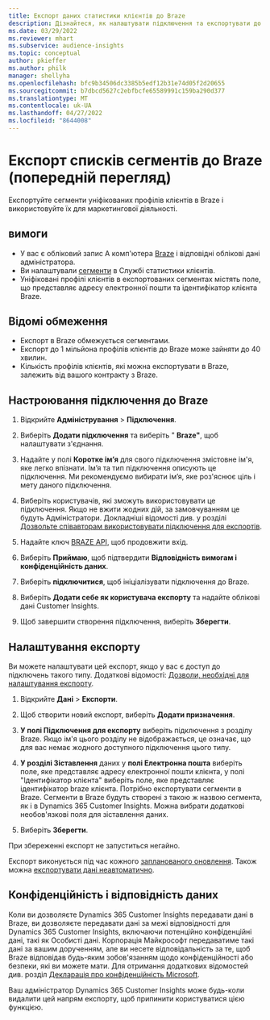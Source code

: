 ```yaml
---
title: Експорт даних статистики клієнтів до Braze
description: Дізнайтеся, як налаштувати підключення та експортувати до Braze.
ms.date: 03/29/2022
ms.reviewer: mhart
ms.subservice: audience-insights
ms.topic: conceptual
author: pkieffer
ms.author: philk
manager: shellyha
ms.openlocfilehash: bfc9b34506dc3385b5edf12b31e74d05f2d20655
ms.sourcegitcommit: b7dbcd5627c2ebfbcfe65589991c159ba290d377
ms.translationtype: MT
ms.contentlocale: uk-UA
ms.lasthandoff: 04/27/2022
ms.locfileid: "8644008"
---
```

# <a name="export-segment-lists-to-braze-preview"></a>Експорт списків сегментів до Braze (попередній перегляд)

Експортуйте сегменти уніфікованих профілів клієнтів в Braze і використовуйте їх для маркетингової діяльності.

## <a name="prerequisites"></a>вимоги

-   У вас є обліковий запис А комп'ютера [Braze](https://www.braze.com/) і відповідні облікові дані адміністратора.
-   Ви налаштували [сегменти](segments.md) в Службі статистики клієнтів.
-   Уніфіковані профілі клієнтів в експортованих сегментах містять поле, що представляє адресу електронної пошти та ідентифікатор клієнта Braze. 

## <a name="known-limitations"></a>Відомі обмеження

- Експорт в Braze обмежується сегментами.
- Експорт до 1 мільйона профілів клієнтів до Braze може зайняти до 40 хвилин. 
- Кількість профілів клієнтів, які можна експортувати в Braze, залежить від вашого контракту з Braze.

## <a name="set-up-connection-to-braze"></a>Настроювання підключення до Braze

1. Відкрийте **Адміністрування** > **Підключення**.

1. Виберіть **Додати підключення** та виберіть " **Braze"**, щоб налаштувати з'єднання.

1. Надайте у полі **Коротке ім’я** для свого підключення змістовне ім'я, яке легко впізнати. Ім’я та тип підключення описують це підключення. Ми рекомендуємо вибирати ім’я, яке роз'яснює ціль і мету даного підключення.

1. Виберіть користувачів, які зможуть використовувати це підключення. Якщо не вжити жодних дій, за замовчуванням це будуть Адміністратори. Докладніші відомості див. у розділі [Дозвольте співавторам використовувати підключення для експортів](connections.md#allow-contributors-to-use-a-connection-for-exports).

1. Надайте ключ [BRAZE API](https://www.braze.com/docs/api/basics/), щоб продовжити вхід. 

1. Виберіть **Приймаю**, щоб підтвердити **Відповідність вимогам і конфіденційність даних**.

1. Виберіть **підключитися**, щоб ініціалізувати підключення до Braze.

1. Виберіть **Додати себе як користувача експорту** та надайте облікові дані Customer Insights.

1. Щоб завершити створення підключення, виберіть **Зберегти**.

## <a name="configure-an-export"></a>Налаштування експорту

Ви можете налаштувати цей експорт, якщо у вас є доступ до підключень такого типу. Додаткові відомості: [Дозволи, необхідні для налаштування експорту](export-destinations.md#set-up-a-new-export).

1. Відкрийте **Дані** > **Експорти**.

1. Щоб створити новий експорт, виберіть **Додати призначення**.

1. **У полі Підключення для експорту** виберіть підключення з розділу Braze. Якщо ім'я цього розділу не відображається, це означає, що для вас немає жодного доступного підключення цього типу.  

3. **У розділі Зіставлення** даних у **полі Електронна пошта** виберіть поле, яке представляє адресу електронної пошти клієнта, у полі "Ідентифікатор клієнта" виберіть поле, яке представляє ідентифікатор braze клієнта. Потрібно експортувати сегменти в Braze. Сегменти в Braze будуть створені з такою ж назвою сегмента, як і в Dynamics 365 Customer Insights. Можна вибрати додаткові необов'язкові поля для зіставлення даних. 

1. Виберіть **Зберегти**.

При збереженні експорт не запуститься негайно.

Експорт виконується під час кожного [запланованого оновлення](system.md#schedule-tab). Також можна [експортувати дані неавтоматично](export-destinations.md#run-exports-on-demand). 


## <a name="data-privacy-and-compliance"></a>Конфіденційність і відповідність даних

Коли ви дозволяєте Dynamics 365 Customer Insights передавати дані в Braze, ви дозволяєте передавати дані за межі відповідності для Dynamics 365 Customer Insights, включаючи потенційно конфіденційні дані, такі як Особисті дані. Корпорація Майкрософт передаватиме такі дані за вашим дорученням, але ви несете відповідальність за те, щоб Braze відповідав будь-яким зобов'язанням щодо конфіденційності або безпеки, які ви можете мати. Для отримання додаткових відомостей див. розділ [Декларація про конфіденційність Microsoft](https://go.microsoft.com/fwlink/?linkid=396732).

Ваш адміністратор Dynamics 365 Customer Insights може будь-коли видалити цей напрям експорту, щоб припинити користуватися цією функцією.
